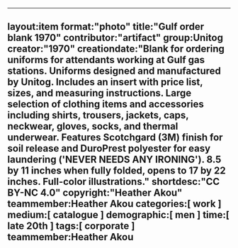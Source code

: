 ---
layout:item
format:"photo"
title:"Gulf order blank 1970"
contributor:"artifact"
group:Unitog
creator:"1970"
creationdate:"Blank for ordering uniforms for attendants working at Gulf gas stations.  Uniforms designed and manufactured by Unitog.  Includes an insert with price list, sizes, and measuring instructions.  Large selection of clothing items and accessories including shirts, trousers, jackets, caps, neckwear, gloves, socks, and thermal underwear.  Features Scotchgard (3M) finish for soil release and DuroPrest polyester for easy laundering ('NEVER NEEDS ANY IRONING').  8.5 by 11 inches when fully folded, opens to 17 by 22 inches. Full-color illustrations."
 shortdesc:"CC BY-NC 4.0"
 copyright:"Heather Akou"
teammember:Heather Akou
categories:[ work ]
medium:[ catalogue ]
demographic:[ men ]
time:[ late 20th ]
tags:[ corporate ]
teammember:Heather Akou
---